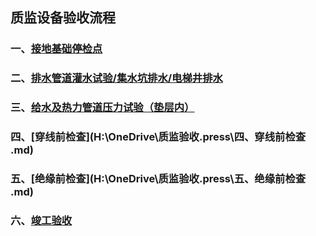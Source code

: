 

## 质监设备验收流程  

### 一、[接地基础停检点](https://one.popexp.com/shebei/jcjd)



### 二、[排水管道灌水试验/集水坑排水/电梯井排水](https://one.popexp.com/shebei/psxt)  



### 三、[给水及热力管道压力试验（垫层内）](H:\OneDrive\质监验收.press\三、给水及热力管道压力试验（垫层内）.md)



### 四、[穿线前检查](H:\OneDrive\质监验收.press\四、穿线前检查  .md)  



### 五、[绝缘前检查](H:\OneDrive\质监验收.press\五、绝缘前检查 .md) 



### 六、[竣工验收](H:\OneDrive\质监验收.press\六、竣工验收.md)

